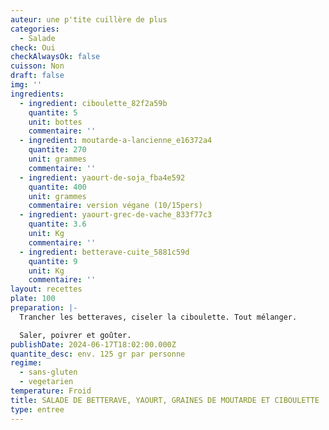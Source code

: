 ```yaml
---
auteur: une p'tite cuillère de plus
categories:
  - Salade
check: Oui
checkAlwaysOk: false
cuisson: Non
draft: false
img: ''
ingredients:
  - ingredient: ciboulette_82f2a59b
    quantite: 5
    unit: bottes
    commentaire: ''
  - ingredient: moutarde-a-lancienne_e16372a4
    quantite: 270
    unit: grammes
    commentaire: ''
  - ingredient: yaourt-de-soja_fba4e592
    quantite: 400
    unit: grammes
    commentaire: version végane (10/15pers)
  - ingredient: yaourt-grec-de-vache_833f77c3
    quantite: 3.6
    unit: Kg
    commentaire: ''
  - ingredient: betterave-cuite_5881c59d
    quantite: 9
    unit: Kg
    commentaire: ''
layout: recettes
plate: 100
preparation: |-
  Trancher les betteraves, ciseler la ciboulette. Tout mélanger.

  Saler, poivrer et goûter.
publishDate: 2024-06-17T18:02:00.000Z
quantite_desc: env. 125 gr par personne
regime:
  - sans-gluten
  - vegetarien
temperature: Froid
title: SALADE DE BETTERAVE, YAOURT, GRAINES DE MOUTARDE ET CIBOULETTE
type: entree
---
```

